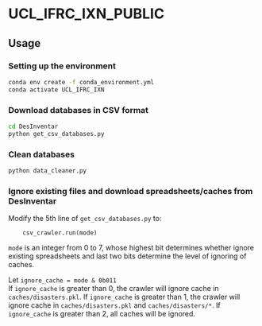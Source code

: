 # UCL_IFRC_IXN_PUBLIC

## Usage

### Setting up the environment

```bash
conda env create -f conda_environment.yml
conda activate UCL_IFRC_IXN
```

### Download databases in CSV format

```bash
cd DesInventar
python get_csv_databases.py
```

### Clean databases

```bash
python data_cleaner.py
```

### Ignore existing files and download spreadsheets/caches from DesInventar
Modify the 5th line of `get_csv_databases.py` to:
```
    csv_crawler.run(mode)
```
`mode` is an integer from 0 to 7, whose highest bit determines whether ignore
existing spreadsheets and last two bits determine the level of ignoring of
caches.

Let `ignore_cache = mode & 0b011`  
If `ignore_cache` is greater than 0, the crawler will ignore cache in 
`caches/disasters.pkl`. If `ignore_cache` is greater than 1, the crawler will 
ignore cache in `caches/disasters.pkl` and `caches/disasters/*`. 
If `ignore_cache` is greater than 2, all caches will be ignored.
